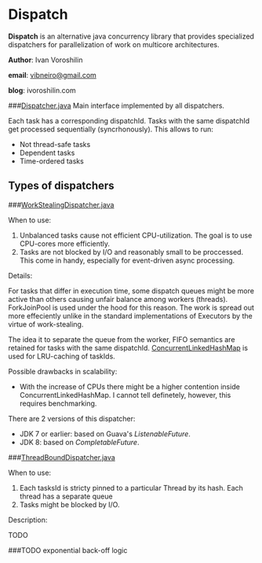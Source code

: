 # Dispatch
**Dispatch** is an alternative java concurrency library that provides specialized dispatchers for parallelization of work on multicore architectures.


**Author**: Ivan Voroshilin

**email**: vibneiro@gmail.com

**blog**: ivoroshilin.com

###[Dispatcher.java](https://github.com/vibneiro/dispatching/blob/master/dispatch-java-8/src/main/java/vibneiro/dispatchers/Dispatcher.java)
Main interface implemented by all dispatchers.

Each task has a corresponding dispatchId. Tasks with the same dispatchId get processed sequentially (syncrhonously).
This allows to run:
 - Not thread-safe tasks
 - Dependent tasks
 - Time-ordered tasks

## Types of dispatchers

###[WorkStealingDispatcher.java](https://github.com/vibneiro/dispatching/blob/master/dispatch-java-8/src/main/java/vibneiro/dispatchers/WorkStealingDispatcher.java)

When to use: 

1. Unbalanced tasks cause not efficient CPU-utilization. The goal is to use CPU-cores more efficiently.
2. Tasks are not blocked by I/O and reasonably small to be proccessed. This come in handy, especially for event-driven async processing. 

Details:

For tasks that differ in execution time, some dispatch queues might be more active than others causing unfair balance among workers (threads). ForkJoinPool is used under the hood for this reason. The work is spread out more effeciently unlike in the standard implementations of Executors by the virtue of work-stealing.

The idea it to separate the queue from the worker, FIFO semantics are retained for tasks with the same dispatchId. 
[ConcurrentLinkedHashMap](https://code.google.com/p/concurrentlinkedhashmap/) is used for LRU-caching of taskIds.

Possible drawbacks in scalability:
 - With the increase of CPUs there might be a higher contention inside ConcurrentLinkedHashMap. I cannot tell definetely, however, this requires benchmarking.

There are 2 versions of this dispatcher:
 - JDK 7 or earlier: based on Guava's *ListenableFuture*.
 - JDK 8: based on *CompletableFuture*.

###[ThreadBoundDispatcher.java](https://github.com/vibneiro/dispatching/blob/master/dispatch-java-8/src/main/java/vibneiro/dispatchers/ThreadBoundHashDispatcher.java)

When to use:

1. Each tasksId is stricty pinned to a particular Thread by its hash. Each thread has a separate queue
2. Tasks might be blocked by I/O.


Description:

TODO

###TODO exponential back-off logic
